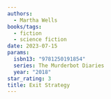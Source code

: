 ```yaml
---
authors:
  - Martha Wells
books/tags:
  - fiction
  - science fiction
date: 2023-07-15
params:
  isbn13: "9781250191854"
  series: The Murderbot Diaries
  year: "2018"
star_rating: 3
title: Exit Strategy
---
```

